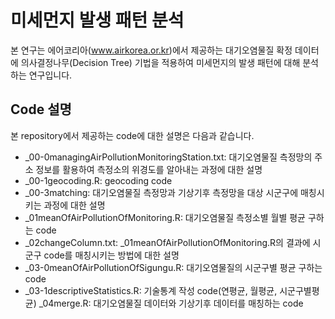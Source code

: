 # 미세먼지 발생 패턴 분석

본 연구는 에어코리아(www.airkorea.or.kr)에서 제공하는 대기오염물질 확정 데이터에 의사결정나무(Decision Tree) 기법을 적용하여 미세먼지의 발생 패턴에 대해 분석하는 연구입니다.

## Code 설명
본 repository에서 제공하는 code에 대한 설명은 다음과 같습니다.

* _00-0managingAirPollutionMonitoringStation.txt: 대기오염물질 측정망의 주소 정보를 활용하여 측정소의 위경도를 알아내는 과정에 대한 설명
* _00-1geocoding.R: geocoding code
* _00-3matching: 대기오염물질 측정망과 기상기후 측정망을 대상 시군구에 매칭시키는 과정에 대한 설명
* _01meanOfAirPollutionOfMonitoring.R: 대기오염물질 측정소별 월별 평균 구하는 code
* _02changeColumn.txt: _01meanOfAirPollutionOfMonitoring.R의 결과에 시군구 code를 매칭시키는 방법에 대한 설명
* _03-0meanOfAirPollutionOfSigungu.R: 대기오염물질의 시군구별 평균 구하는 code
* _03-1descriptiveStatistics.R: 기술통계 작성 code(연평균, 월평균, 시군구별평균)
_04merge.R: 대기오염물질 데이터와 기상기후 데이터를 매칭하는 code
